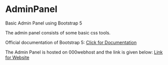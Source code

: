 # AdminPanel
Basic Admin Panel using Bootstrap 5

The admin panel consists of some basic css tools.

Official documentation of Bootstrap 5: <a href="https://v5.getbootstrap.com/">Click for Documentation</a>

The Admin Panel is hosted on 000webhost and the link is given below:
<a href="http://solitrix.000webhostapp.com/adminpanel">Link for Website</a>